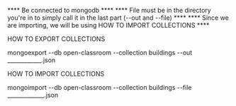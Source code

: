 **** Be connected to mongodb ****
**** File must be in the directory you're in to simply call it in the last part (--out and --file) ****
**** Since we are importing, we will be using HOW TO IMPORT COLLECTIONS ****

HOW TO EXPORT COLLECTIONS

mongoexport --db open-classroom --collection buildings --out ____________.json

HOW TO IMPORT COLLECTIONS

mongoimport --db open-classroom --collection buildings --file _____________.json